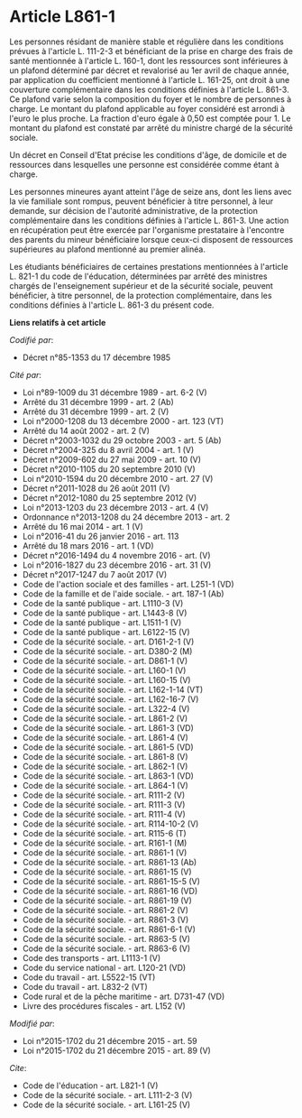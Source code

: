 # Article L861-1

Les personnes résidant de manière stable et régulière dans les conditions prévues à l'article L. 111-2-3 et bénéficiant de la
prise en charge des frais de santé mentionnée à l'article L. 160-1, dont les ressources sont inférieures à un plafond
déterminé par décret et revalorisé au 1er avril de chaque année, par application du coefficient mentionné à l'article L.
161-25, ont droit à une couverture complémentaire dans les conditions définies à l'article L. 861-3. Ce plafond varie selon
la composition du foyer et le nombre de personnes à charge. Le montant du plafond applicable au foyer considéré est arrondi à
l'euro le plus proche. La fraction d'euro égale à 0,50 est comptée pour 1. Le montant du plafond est constaté par arrêté du
ministre chargé de la sécurité sociale. 

Un décret en Conseil d'Etat précise les conditions d'âge, de domicile et de ressources dans lesquelles une personne est
considérée comme étant à charge. 

Les personnes mineures ayant atteint l'âge de seize ans, dont les liens avec la vie familiale sont rompus, peuvent bénéficier
à titre personnel, à leur demande, sur décision de l'autorité administrative, de la protection complémentaire dans les
conditions définies à l'article L. 861-3. Une action en récupération peut être exercée par l'organisme prestataire à
l'encontre des parents du mineur bénéficiaire lorsque ceux-ci disposent de ressources supérieures au plafond mentionné au
premier alinéa. 

Les étudiants bénéficiaires de certaines prestations mentionnées à l'article L. 821-1 du code de l'éducation, déterminées par
arrêté des ministres chargés de l'enseignement supérieur et de la sécurité sociale, peuvent bénéficier, à titre personnel, de
la protection complémentaire, dans les conditions définies à l'article L. 861-3 du présent code.

**Liens relatifs à cet article**

_Codifié par_:

  - Décret n°85-1353 du 17 décembre 1985

_Cité par_:

  - Loi n°89-1009 du 31 décembre 1989 - art. 6-2 (V)
  - Arrêté du 31 décembre 1999 - art. 2 (Ab)
  - Arrêté du 31 décembre 1999 - art. 2 (V)
  - Loi n°2000-1208 du 13 décembre 2000 - art. 123 (VT)
  - Arrêté du 14 août 2002 - art. 2 (V)
  - Décret n°2003-1032 du 29 octobre 2003 - art. 5 (Ab)
  - Décret n°2004-325 du 8 avril 2004 - art. 1 (V)
  - Décret n°2009-602 du 27 mai 2009 - art. 10 (V)
  - Décret n°2010-1105 du 20 septembre 2010 (V)
  - Loi n°2010-1594 du 20 décembre 2010 - art. 27 (V)
  - Décret n°2011-1028 du 26 août 2011 (V)
  - Décret n°2012-1080 du 25 septembre 2012 (V)
  - Loi n°2013-1203 du 23 décembre 2013 - art. 4 (V)
  - Ordonnance n°2013-1208 du 24 décembre 2013 - art. 2
  - Arrêté du 16 mai 2014 - art. 1 (V)
  - Loi n°2016-41 du 26 janvier 2016 - art. 113
  - Arrêté du 18 mars 2016 - art. 1 (VD)
  - Décret n°2016-1494 du 4 novembre 2016 - art. (V)
  - Loi n°2016-1827 du 23 décembre 2016 - art. 31 (V)
  - Décret n°2017-1247 du 7 août 2017 (V)
  - Code de l'action sociale et des familles - art. L251-1 (VD)
  - Code de la famille et de l'aide sociale. - art. 187-1 (Ab)
  - Code de la santé publique - art. L1110-3 (V)
  - Code de la santé publique - art. L1443-8 (V)
  - Code de la santé publique - art. L1511-1 (V)
  - Code de la santé publique - art. L6122-15 (V)
  - Code de la sécurité sociale. - art. D161-2-1 (V)
  - Code de la sécurité sociale. - art. D380-2 (M)
  - Code de la sécurité sociale. - art. D861-1 (V)
  - Code de la sécurité sociale. - art. L160-1 (V)
  - Code de la sécurité sociale. - art. L160-15 (V)
  - Code de la sécurité sociale. - art. L162-1-14 (VT)
  - Code de la sécurité sociale. - art. L162-16-7 (V)
  - Code de la sécurité sociale. - art. L322-4 (V)
  - Code de la sécurité sociale. - art. L861-2 (V)
  - Code de la sécurité sociale. - art. L861-3 (VD)
  - Code de la sécurité sociale. - art. L861-4 (V)
  - Code de la sécurité sociale. - art. L861-5 (VD)
  - Code de la sécurité sociale. - art. L861-8 (V)
  - Code de la sécurité sociale. - art. L862-1 (V)
  - Code de la sécurité sociale. - art. L863-1 (VD)
  - Code de la sécurité sociale. - art. L864-1 (V)
  - Code de la sécurité sociale. - art. R111-2 (V)
  - Code de la sécurité sociale. - art. R111-3 (V)
  - Code de la sécurité sociale. - art. R111-4 (V)
  - Code de la sécurité sociale. - art. R114-10-2 (V)
  - Code de la sécurité sociale. - art. R115-6 (T)
  - Code de la sécurité sociale. - art. R161-1 (M)
  - Code de la sécurité sociale. - art. R861-1 (V)
  - Code de la sécurité sociale. - art. R861-13 (Ab)
  - Code de la sécurité sociale. - art. R861-15 (V)
  - Code de la sécurité sociale. - art. R861-15-5 (V)
  - Code de la sécurité sociale. - art. R861-16 (VD)
  - Code de la sécurité sociale. - art. R861-19 (V)
  - Code de la sécurité sociale. - art. R861-2 (V)
  - Code de la sécurité sociale. - art. R861-3 (V)
  - Code de la sécurité sociale. - art. R861-6-1 (V)
  - Code de la sécurité sociale. - art. R863-5 (V)
  - Code de la sécurité sociale. - art. R863-6 (V)
  - Code des transports - art. L1113-1 (V)
  - Code du service national - art. L120-21 (VD)
  - Code du travail - art. L5522-15 (VT)
  - Code du travail - art. L832-2 (VT)
  - Code rural et de la pêche maritime - art. D731-47 (VD)
  - Livre des procédures fiscales - art. L152 (V)

_Modifié par_:

  - Loi n°2015-1702 du 21 décembre 2015 - art. 59
  - Loi n°2015-1702 du 21 décembre 2015 - art. 89 (V)

_Cite_:

  - Code de l'éducation - art. L821-1 (V)
  - Code de la sécurité sociale. - art. L111-2-3 (V)
  - Code de la sécurité sociale. - art. L161-25 (V)
